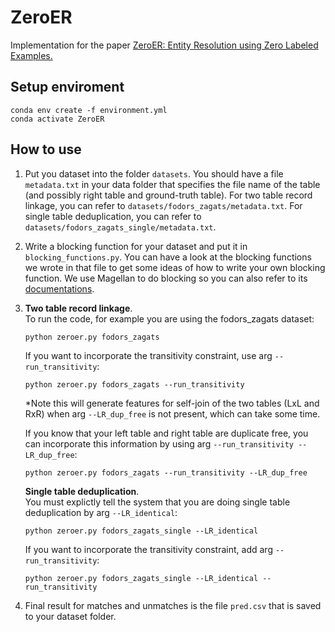# ZeroER
Implementation for the paper [ZeroER: Entity Resolution using Zero Labeled Examples.](https://arxiv.org/abs/1908.06049)

## Setup enviroment
    conda env create -f environment.yml
    conda activate ZeroER

## How to use
1. Put you dataset into the folder `datasets`. You should have a file `metadata.txt` in your data folder that specifies the file name of the table (and possibly right table and ground-truth table). For two table record linkage, you can refer to `datasets/fodors_zagats/metadata.txt`. 
For single table deduplication, you can refer to `datasets/fodors_zagats_single/metadata.txt`.
2. Write a blocking function for your dataset and put it in `blocking_functions.py`. 
   You can have a look at the blocking functions we wrote in that file to get some ideas of how to write your own blocking function.
   We use Magellan to do blocking so you can also refer to its [documentations](https://sites.google.com/site/anhaidgroup/projects/magellan/py_entitymatching).

3. **Two table record linkage**. <br />
    To run the code, for example you are using the fodors_zagats dataset:

    `python zeroer.py fodors_zagats`

    If you want to incorporate the transitivity constraint, use arg `--run_transitivity`: 

    `python zeroer.py fodors_zagats --run_transitivity`

    *Note this will generate features for self-join of the two tables (LxL and RxR) when arg `--LR_dup_free` is not present, which can take some time.

    If you know that your left table and right table are duplicate free, you can incorporate this information by using arg `--run_transitivity --LR_dup_free`:

    `python zeroer.py fodors_zagats --run_transitivity --LR_dup_free`
   
   **Single table deduplication**. <br />
  You must explictly tell the system that you are doing single table deduplication by arg `--LR_identical`:

   `python zeroer.py fodors_zagats_single --LR_identical`

   If you want to incorporate the transitivity constraint, add arg `--run_transitivity`:
    
   `python zeroer.py fodors_zagats_single --LR_identical --run_transitivity`

5. Final result for matches and unmatches is the file `pred.csv` that is saved to your dataset folder.